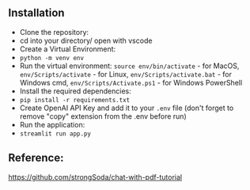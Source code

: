## Installation

- Clone the repository:
- cd into your directory/ open with vscode
- Create a Virtual Environment:
- `python -m venv env`
- Run the virtual environment: `source env/bin/activate` - for MacOS, `env/Scripts/activate` - for Linux, `env/Scripts/activate.bat` - for Windows cmd, `env/Scripts/Activate.ps1` - for Windows PowerShell
- Install the required dependencies:
- `pip install -r requirements.txt`
- Create OpenAI API Key and add it to your `.env` file (don't forget to remove "copy" extension from the .env before run)
- Run the application:
- `streamlit run app.py`

## Reference: 

https://github.com/strongSoda/chat-with-pdf-tutorial
